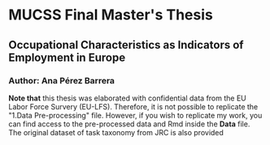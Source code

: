 # MUCSS Final Master's Thesis 
## Occupational Characteristics as Indicators of Employment in Europe 
### Author: Ana Pérez Barrera
**Note that** this thesis was elaborated with confidential data from the EU Labor Force Survery (EU-LFS). Therefore, it is not possible to replicate the "1.Data Pre-processing" file. However, if you wish to replicate my work, you can find access to the pre-processed data and Rmd inside the **Data** file. 
The original dataset of task taxonomy from JRC is also provided 

